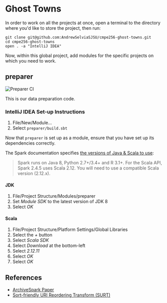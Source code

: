 # Ghost Towns

In order to work on all the projects at once, open a terminal to the directory where you'd like to store the project, then run:  
```shell script
git clone git@github.com:AndrewSelviaSJSU/cmpe256-ghost-towns.git
cd cmpe256-ghost-towns
open . -a "IntelliJ IDEA"
```

Now, within this global project, add modules for the specific projects on which you need to work.

## preparer

![Preparer CI](https://github.com/AndrewSelviaSJSU/cmpe256-ghost-towns/workflows/Preparer%20CI/badge.svg)

This is our data preparation code.

### IntelliJ IDEA Set-up Instructions

1. File/New/Module...
2. Select `preparer/build.sbt`

Now that `preparer` is set up as a module, ensure that you have set up its dependencies correctly.

The Spark documentation specifies [the versions of Java & Scala to use](https://spark.apache.org/docs/latest):
> Spark runs on Java 8, Python 2.7+/3.4+ and R 3.1+. For the Scala API, Spark 2.4.5 uses Scala 2.12. You will need to use a compatible Scala version (2.12.x).

#### JDK

1. File/Project Structure/Modules/preparer
2. Set *Module SDK* to the latest version of JDK 8
3. Select *OK*

#### Scala

1. File/Project Structure/Platform Settings/Global Libraries
2. Select the *+* button
3. Select *Scala SDK*
4. Select *Download* at the bottom-left
5. Select *2.12.11*
6. Select *OK*
7. Select *OK*

## References

* [ArchiveSpark Paper](https://www.helgeholzmann.de/papers/JCDL_2016_ArchiveSpark.pdf)
* [Sort-friendly URI Reordering Transform (SURT)](http://crawler.archive.org/articles/user_manual/glossary.html#surt)